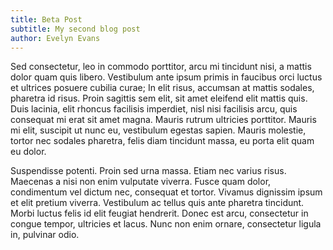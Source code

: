 ```yaml
---
title: Beta Post
subtitle: My second blog post
author: Evelyn Evans
---
```


Sed consectetur, leo in commodo porttitor, arcu mi tincidunt nisi, a mattis dolor quam quis libero. Vestibulum ante ipsum primis in faucibus orci luctus et ultrices posuere cubilia curae; In elit risus, accumsan at mattis sodales, pharetra id risus. Proin sagittis sem elit, sit amet eleifend elit mattis quis. Duis lacinia, elit rhoncus facilisis imperdiet, nisl nisi facilisis arcu, quis consequat mi erat sit amet magna. Mauris rutrum ultricies porttitor. Mauris mi elit, suscipit ut nunc eu, vestibulum egestas sapien. Mauris molestie, tortor nec sodales pharetra, felis diam tincidunt massa, eu porta elit quam eu dolor.

Suspendisse potenti. Proin sed urna massa. Etiam nec varius risus. Maecenas a nisi non enim vulputate viverra. Fusce quam dolor, condimentum vel dictum nec, consequat et tortor. Vivamus dignissim ipsum et elit pretium viverra. Vestibulum ac tellus quis ante pharetra tincidunt. Morbi luctus felis id elit feugiat hendrerit. Donec est arcu, consectetur in congue tempor, ultricies et lacus. Nunc non enim ornare, consectetur ligula in, pulvinar odio. 